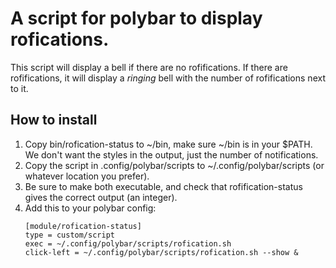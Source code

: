 # A script for polybar to display rofications.

This script will display a bell if there are no rofifications. If there are rofifications, it will display a *ringing* bell with the number of rofifications next to it.

## How to install

1. Copy bin/rofication-status to ~/bin, make sure ~/bin is in your $PATH. We don't want the styles in the output, just the number of notifications.
2. Copy the script in .config/polybar/scripts to ~/.config/polybar/scripts (or whatever location you prefer). 
3. Be sure to make both executable, and check that rofification-status gives the correct output (an integer).
4. Add this to your polybar config: 
    ```
    [module/rofication-status]
    type = custom/script
    exec = ~/.config/polybar/scripts/rofication.sh
    click-left = ~/.config/polybar/scripts/rofication.sh --show &
    ```
